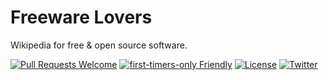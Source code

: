 # Freeware Lovers

Wikipedia for free & open source software.

[![Pull Requests Welcome](https://img.shields.io/badge/PRs-welcome-brightgreen.svg?style=flat)](http://makeapullrequest.com)
[![first-timers-only Friendly](https://img.shields.io/badge/first--timers--only-friendly-blue.svg)](http://www.firsttimersonly.com/)
[![License](https://img.shields.io/github/license/freewarelovers/FreewareLovers)](https://choosealicense.com/licenses/mit/)
[![Twitter](https://img.shields.io/twitter/follow/FreewareLovers?label=Follow&style=social)](https://twitter.com/intent/follow?screen_name=FreewareLovers)
